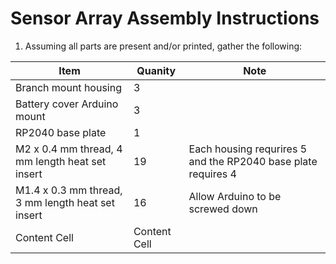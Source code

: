 # Sensor Array Assembly Instructions

1. Assuming all parts are present and/or printed, gather the following:

  | Item  | Quanity | Note | 
  | ------------- | ------------- | ------------- |
  | Branch mount housing  | 3  |  |
  | Battery cover Arduino mount  | 3  |  |
  | RP2040 base plate | 1  |  |
  | M2 x 0.4 mm thread, 4 mm length heat set insert | 19 | Each housing requrires 5 and the RP2040 base plate requires 4 | 
  | M1.4 x 0.3 mm thread, 3 mm length heat set insert | 16 | Allow Arduino to be screwed down|
  | Content Cell  | Content Cell  |  |  
